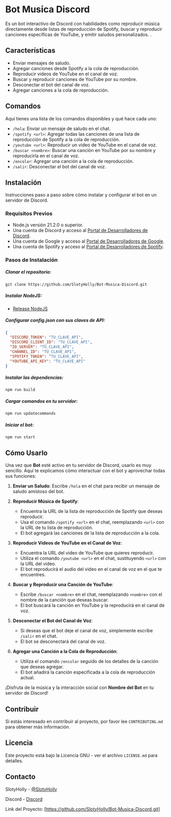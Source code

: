 # Bot Musica Discord

Es un bot interactivo de Discord con habilidades como reproducir música directamente desde listas de reproducción de Spotify, buscar y reproducir canciones específicas de YouTube, y emitir saludos personalizados.
.

## Características

- Enviar mensajes de saludo.
- Agregar canciones desde Spotify a la cola de reproducción.
- Reproducir videos de YouTube en el canal de voz.
- Buscar y reproducir canciones de YouTube por su nombre.
- Desconectar el bot del canal de voz.
- Agregar canciones a la cola de reproducción.

## Comandos

Aquí tienes una lista de los comandos disponibles y qué hace cada uno:

- `/hola`: Enviar un mensaje de saludo en el chat.
- `/spotify <url>`: Agregar todas las canciones de una lista de reproducción de Spotify a la cola de reproducción.
- `/youtube <url>`: Reproducir un video de YouTube en el canal de voz.
- `/buscar <nombre>`: Buscar una canción en YouTube por su nombre y reproducirla en el canal de voz.
- `/encolar`: Agregar una canción a la cola de reproducción.
- `/salir`: Desconectar el bot del canal de voz.

## Instalación

Instrucciones paso a paso sobre cómo instalar y configurar el bot en un servidor de Discord.

### Requisitos Previos

- Node.js versión 21.2.0 o superior.
- Una cuenta de Discord y acceso al [Portal de Desarrolladores de Discord](https://discord.com/developers/applications).
- Una cuenta de Google y acceso al [Portal de Desarrolladores de Google](https://console.developers.google.com/?hl=es-419).
- Una cuenta de Spotify y acceso al [Portal de Desarrolladores de Spotify](https://developer.spotify.com/).

### Pasos de Instalación

##### Clonar el repositorio:
```git
git clone https://github.com/SlotyHolly/Bot-Musica-Discord.git
```
##### Instalar NodeJS: 
- [Release NodeJS](https://nodejs.org/en/download/current)
  
##### Configurar config.json con sus claves de API:
```json
{
  "DISCORD_TOKEN": "TU_CLAVE_API",
  "DISCORD_CLIENT_ID": "TU_CLAVE_API",
  "ID_SERVER": "TU_CLAVE_API",
  "CHANNEL_ID": "TU_CLAVE_API",
  "SPOTIFY_TOKEN": "TU_CLAVE_API",
  "YOUTUBE_API_KEY": "TU_CLAVE_API"
}
```
##### Instalar las dependencias: 
```git
npm run build
```
##### Cargar comandos en tu servidor:
```terminal
npm run updatecommands
```
##### Iniciar el bot:
```terminal
npm run start
```

## Cómo Usarlo

Una vez que **Bot** esté activo en tu servidor de Discord, usarlo es muy sencillo. Aquí te explicamos cómo interactuar con el bot y aprovechar todas sus funciones:

1. **Enviar un Saludo**: Escribe `/hola` en el chat para recibir un mensaje de saludo amistoso del bot.

2. **Reproducir Música de Spotify**: 
   - Encuentra la URL de la lista de reproducción de Spotify que deseas reproducir.
   - Usa el comando `/spotify <url>` en el chat, reemplazando `<url>` con la URL de tu lista de reproducción.
   - El bot agregará las canciones de la lista de reproducción a la cola.

3. **Reproducir Videos de YouTube en el Canal de Voz**: 
   - Encuentra la URL del video de YouTube que quieres reproducir.
   - Utiliza el comando `/youtube <url>` en el chat, sustituyendo `<url>` con la URL del video.
   - El bot reproducirá el audio del video en el canal de voz en el que te encuentres.

4. **Buscar y Reproducir una Canción de YouTube**:
   - Escribe `/buscar <nombre>` en el chat, reemplazando `<nombre>` con el nombre de la canción que deseas buscar.
   - El bot buscará la canción en YouTube y la reproducirá en el canal de voz.

5. **Desconectar el Bot del Canal de Voz**:
   - Si deseas que el bot deje el canal de voz, simplemente escribe `/salir` en el chat.
   - El bot se desconectará del canal de voz.

6. **Agregar una Canción a la Cola de Reproducción**:
   - Utiliza el comando `/encolar` seguido de los detalles de la canción que deseas agregar.
   - El bot añadirá la canción especificada a la cola de reproducción actual.

¡Disfruta de la música y la interacción social con **Nombre del Bot** en tu servidor de Discord!


## Contribuir

Si estás interesado en contribuir al proyecto, por favor lee `CONTRIBUTING.md` para obtener más información.

## Licencia

Este proyecto está bajo la Licencia GNU - ver el archivo `LICENSE.md` para detalles.

## Contacto

SlotyHolly - [@SlotyHolly](https://twitter.com/SlotyHolly)

Discord - [Discord](https://discord.gg/DRdKcya5hA)

Link del Proyecto: [https://github.com/SlotyHolly/Bot-Musica-Discord.git]

